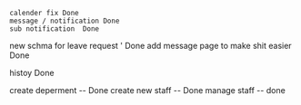     calender fix Done
    message / notification Done
    sub notification  Done 

new schma for leave request ' Done
add message page to make shit easier Done

histoy  Done

create deperment -- Done
create new staff -- Done
manage staff -- done
